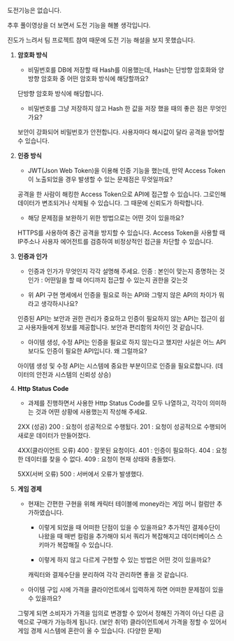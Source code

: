 도전기능은 없습니다.

추후 풀이영상을 더 보면서 도전 기능을 해볼 생각입니다.

진도가 느려서 팀 프로젝트 참여 때문에 도전 기능 해설을 보지 못했습니다.

1. **암호화 방식**
    - 비밀번호를 DB에 저장할 때 Hash를 이용했는데, Hash는 단방향 암호화와 양방향 암호화 중 어떤 암호화 방식에 해당할까요?
    
    단방향 암호화 방식에 해당합니다.

    - 비밀번호를 그냥 저장하지 않고 Hash 한 값을 저장 했을 때의 좋은 점은 무엇인가요?

    보안이 강화되어 비밀번호가 안전합니다.
    사용자마다 해시값이 달라 공격을 방어할 수 있습니다.

2. **인증 방식**
    - JWT(Json Web Token)을 이용해 인증 기능을 했는데, 만약 Access Token이 노출되었을 경우 발생할 수 있는 문제점은 무엇일까요?

    공격을 한 사람이 해킹한 Access Token으로 API에 접근할 수 있습니다.
    그로인해 데이터가 변조되거나 삭제될 수 있습니다.
    그 때문에 신뢰도가 하락합니다.

    - 해당 문제점을 보완하기 위한 방법으로는 어떤 것이 있을까요?

    HTTPS를 사용하여 중간 공격을 방지할 수 있습니다.
    Access Token을 사용할 때 IP주소나 사용자 에어전트를 검증하여 비정상적인 접근을 차단할 수 있습니다.

3. **인증과 인가**
    - 인증과 인가가 무엇인지 각각 설명해 주세요.
    인증 : 본인이 맞는지 증명하는 것
    인가 : 어떤일을 할 때 어디까지 접근할 수 있는지 권한을 갖는것

    - 위 API 구현 명세에서 인증을 필요로 하는 API와 그렇지 않은 API의 차이가 뭐라고 생각하시나요?

    인증된 API는 보안과 권한 관리가 중요하고 인증이 필요하지 않는 API는 접근이 쉽고 사용자들에게 정보를 제공합니다.
    보안과 편리함의 차이인 것 같습니다.

    - 아이템 생성, 수정 API는 인증을 필요로 하지 않는다고 했지만 사실은 어느 API보다도 인증이 필요한 API입니다. 왜 그럴까요?

    아이템 생성 및 수정 API는 시스템에 중요한 부분이므로 인증을 필요로합니다.
    (데이터의 안전과 시스템의 신뢰성 상승)

4. **Http Status Code**
    - 과제를 진행하면서 사용한 Http Status Code를 모두 나열하고, 각각이 의미하는 것과 어떤 상황에 사용했는지 작성해 주세요.

    2XX (성공)
    200 : 요청이 성공적으로 수행됬다.
    201 : 요청이 성공적으로 수행되어 새로운 데이터가 만들어졌다.

    4XX(클라이언트 오류)
    400 : 잘못된 요청이다.
    401 : 인증이 필요하다.
    404 : 요청한 데이터를 찾을 수 없다.
    409 : 요청이 현재 상태와 충돌했다.

    5XX(서버 오류) 
    500 : 서버에서 오류가 발생했다.

5. **게임 경제**
    - 현재는 간편한 구현을 위해 캐릭터 테이블에 money라는 게임 머니 컬럼만 추가하였습니다.
        - 이렇게 되었을 때 어떠한 단점이 있을 수 있을까요?
        추가적인 결제수단이 나왔을 때 매번 컬럼을 추가해야 되서 쿼리가 복잡해지고 데이터베이스 스키마가 복잡해질 수 있습니다.

        - 이렇게 하지 않고 다르게 구현할 수 있는 방법은 어떤 것이 있을까요?

        캐릭터와 결제수단을 분리하여 각각 관리하면 좋을 것 같습니다.

    - 아이템 구입 시에 가격을 클라이언트에서 입력하게 하면 어떠한 문제점이 있을 수 있을까요?

    그렇게 되면 소비자가 가격을 임의로 변경할 수 있어서 정해진 가격이 아닌 다른 금액으로 구매가 가능하게 됩니다. (보안 취약)
    클라이언트에서 가격을 정할 수 있어서 게임 경제 시스템에 혼란이 올 수 있습니다. (다양한 문제)
